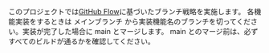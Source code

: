 このプロジェクトでは[GitHub Flow](https://qiita.com/trsn_si/items/cfecbf7dff20c64628ea#2-github-flow)に基づいたブランチ戦略を実施します。
各機能実装をするときは メインブランチ から実装機能名のブランチを切ってください。実装が完了した場合に main とマージします。
main とのマージ前は、必ずすべてのビルドが通るかを確認してください。
